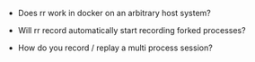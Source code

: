 * Does rr work in docker on an arbitrary host system?

* Will rr record automatically start recording forked processes?

* How do you record / replay a multi process session?